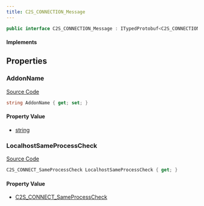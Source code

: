 ```yaml
---
title: C2S_CONNECTION_Message
---
```


```csharp
public interface C2S_CONNECTION_Message : ITypedProtobuf<C2S_CONNECTION_Message>, INativeHandle
```

#### Implements

## Properties

### AddonName

[Source Code](https://github.com/swiftly-solution/swiftlys2/blob/beta/managed/src/SwiftlyS2.Generated/Protobufs/Interfaces/C2S_CONNECTION_Message.cs#L13)

```csharp
string AddonName { get; set; }
```

#### Property Value

- [string](https://learn.microsoft.com/dotnet/api/system.string)

### LocalhostSameProcessCheck

[Source Code](https://github.com/swiftly-solution/swiftlys2/blob/beta/managed/src/SwiftlyS2.Generated/Protobufs/Interfaces/C2S_CONNECTION_Message.cs#L16)

```csharp
C2S_CONNECT_SameProcessCheck LocalhostSameProcessCheck { get; }
```

#### Property Value

- [C2S_CONNECT_SameProcessCheck](/docs/api/shared/protobufdefinitions/c2s_connect_sameprocesscheck)

